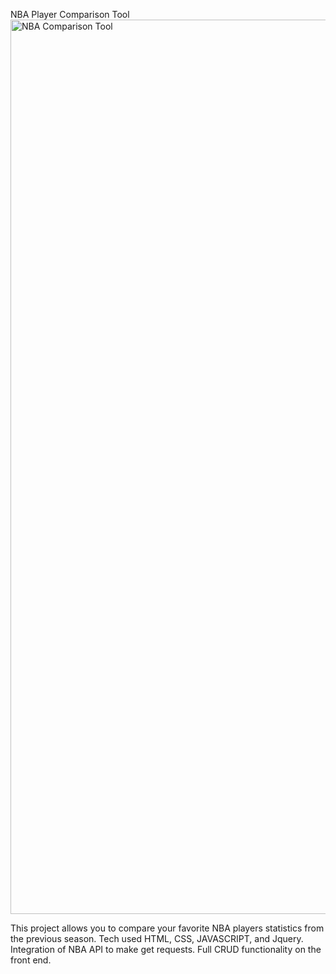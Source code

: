 NBA Player Comparison Tool
<img width="1431" alt="NBA Comparison Tool" src="https://github.com/ZenBond/frontend-project/assets/129324376/ec768523-566f-4736-99d3-4c38a4220976">

This project allows you to compare your favorite NBA players statistics from the previous season.
Tech used HTML, CSS, JAVASCRIPT, and Jquery.
Integration of NBA API to make get requests.
Full CRUD functionality on the front end.

